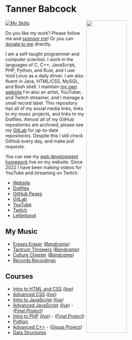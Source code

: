 # Tanner Babcock

[<img align="right" width="50%" src="https://github-readme-stats.vercel.app/api?username=Babkock&theme=onedark&count_private=true&border_radius=0&custom_title=10%2b%20Years%20Programming%20Experience&show_icons=true&include_all_commits=true&bg_color=DEG,121212,232323">](https://metrics.lecoq.io/Babkock?template=classic)

[![My Skills](https://skillicons.dev/icons?i=ableton,atom,aws,bash,bootstrap,c,cloudflare,cpp,css,emacs,git,github,gitlab,gtk,html,ai,java,jquery,js,laravel,linux,mongodb,mysql,nginx,nodejs,php,ps,py,qt,raspberrypi,react,rust,sass,sqlite,ts,vim,vue,webpack,wordpress&perline=7)](https://skillicons.dev)

Do you like my work? Please follow me and [sponsor me](https://github.com/sponsors/Babkock)! Or you can [donate to me](https://tannerbabcock.com/donate) directly.

I am a self-taught programmer and computer scientist. I work in the languages of C, C++, JavaScript, PHP, Python, and Rust, and I use Void Linux as a daily driver. I am also fluent in Java, HTML/CSS, MySQL, and Bash shell. I maintain [my own website](https://tannerbabcock.com/home) I'm also an artist, YouTuber, and Twitch streamer, and I manage a small record label. This repository has all of my social media links, links to my music projects, and links to my Dotfiles. Almost all of my GitHub repositories are archived, please see my [GitLab](https://gitlab.com/Babkock/) for up-to-date repositories. Despite this I still check GitHub every day, and make pull requests.

You can see my [web development homework](https://tannerbabcock.com/homework/index) live on my website. Since 2022 I have been making videos for YouTube and streaming on Twitch.

* [Website](https://tannerbabcock.com/home)
* [Dotfiles](https://gitlab.com/Babkock/Dotfiles)
* [GitHub Pages](https://babkock.github.io)
* [GitLab](https://gitlab.com/Babkock/)
* [YouTube](https://www.youtube.com/channel/UCdXmrPRUtsl-6pq83x3FrTQ)
* [Twitch](https://www.twitch.tv/babkock)
* [Letterboxd](https://letterboxd.com/babkock/)

## My Music

* [Erases Eraser](https://open.spotify.com/artist/3qysccskvwTB7ozJ0ojOTP) *([Bandcamp](https://eraseseraser.bandcamp.com/))*
* [Tantrum Throwers](https://open.spotify.com/artist/6x2K3JghRnqnFdg07SkrN3) *([Bandcamp](https://tantrumthrowers.bandcamp.com/))*
* [Culture Chester](https://open.spotify.com/artist/6id1ZGp3lQNo11vRjEXGlo) *([Bandcamp](https://culturechester.bandcamp.com/))*
* [Records Recordings](https://recordsrecordings.bandcamp.com/)

## Courses

* [Intro to HTML and CSS](https://gitlab.com/tbhomework/homework/-/tree/master/wdv101) *([live](https://tannerbabcock.com/homework/index?c=wdv101))*
* [Advanced CSS](https://gitlab.com/tbhomework/homework/-/tree/master/wdv205) *([live](https://tannerbabcock.com/homework/index?c=wdv205))*
* [Intro to JavaScript](https://gitlab.com/tbhomework/homework/-/tree/master/wdv221) *([live](https://tannerbabcock.com/homework/index?c=wdv221))*
* [Advanced JavaScript](https://gitlab.com/tbhomework/homework/-/tree/master/wdv321) *([live](https://tannerbabcock.com/homework/index?c=wdv321))* - *([Final Project](https://tannerbabcock.com/homework/wdv321/recipes/home.html))*
* [Intro to PHP](https://gitlab.com/tbhomework/homework/-/tree/master/wdv341) *([live](https://tannerbabcock.com/homework/index?c=wdv341))* - *([Final Project](https://tannerbabcock.com/homework/wdv341/wax/index))*
* [Python](https://gitlab.com/tbhomework/python)
* [Advanced C++](https://gitlab.com/tbhomework/cis164) - *([Group Project](https://github.com/naertz/CasualMockSkirmish))*
* [Data Structures](https://gitlab.com/tbhomework/cis152)

